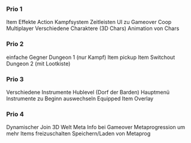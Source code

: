 ### Prio 1
Item Effekte
Action Kampfsystem
Zeitleisten UI zu Gameover
Coop Multiplayer
Verschiedene Charaktere (3D Chars)
Animation von Chars
### Prio 2
einfache Gegner
Dungeon 1 (nur Kampf)
Item pickup
Item Switchout
Dungeon 2 (mit Lootkiste)
### Prio 3
Verschiedene Instrumente
Hublevel (Dorf der Barden)
Hauptmenü
Instrumente zu Beginn auswechseln
Equipped Item Overlay
### Prio 4
Dynamischer Join
3D Welt
Meta Info bei Gameover
Metaprogression um mehr Items freizuschalten
Speichern/Laden von Metaprog